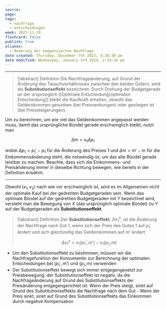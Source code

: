 ```yaml
---
source: 
page: 
tags:
  - nachfrage
  - entscheidungen
week: 2023-11-29
flashcard: false
publish: true
aliases:
  - Änderung der kompensierten Nachfrage
date created: Thursday, December 7th 2023, 4:38:30 pm
date modified: Wednesday, January 3rd 2024, 2:24:34 pm
---
```

***

> [!abstract] Definition
> Die Nachfrageänderung, auf Grund der Änderung des Tauschverhältnisses zwischen den beiden Gütern, wird als **Substitutionseffekt** bezeichnet. Durch Drehung der Budgetgerade an der ursprünglich [[Optimale Entscheidung|optimalen Entscheidung]] bleibt die Kaufkraft erhalten, obwohl das Geldeinkommen gesunken (bei Preissenkungen) oder gestiegen ist (bei Preissteigerungen).

Um zu berechnen, um wie viel das Geldeinkommen angepasst werden muss, damit das ursprüngliche Bündel gerade erschwinglich bleibt, nutzt man

$$
\Delta m = x_{1}\Delta p_{1}
$$

wobei $\Delta p_{1} = p_{1}' - p_{1}$ für die Änderung des Preises 1 und $\Delta m = m' - m$ für die Einkommensänderung steht, die notwendig ist, um das alte Bündel gerade leistbar zu machen.
Beachte, dass sich die Einkommens- und Preisänderung immer in dieselbe Richtung bewegen, wie bereits in der Definition erwähnt.

***

Obwohl $(x_{1}, x_{2})$ nach wie vor erschwinglich ist, wird es im Allgemeinen nicht der optimale Kauf bei der gedrehten Budgetgeraden sein. Wenn das optimale Bündel auf der gedrehten Budgetgeraden mit $Y$ bezeichnet wird, versteht man die Bewegung von $X$ (das ursprünglich optimale Bündel) zu $Y$ auf der Budgetgeraden als **Substitutionseffekt**.

> [!abstract] Definition
> Der **Substitutionseffekt**, $\Delta x_{1}^{s}$, ist die Änderung der Nachfrage nach Gut 1, wenn sich der Preis des Gutes 1 auf $p_{1}'$ ändert und sich gleichzeitig das Geldeinkommen auf $m'$ ändert:
>
> $$
> \Delta x_{1}^{s} = x_{1}(p_{1}', m') - x_{1}(p_{1}, m)
>$$

- Um den Substitutionseffekt zu bestimmen, müssen wir die Nachfragefunktion der Konsumentin zur Berechnung der optimalen Entscheidungen bei $(p_{1}', m')$ und $(p_{1}, m)$ verwenden
- Der Substitutionseffekt bewegt sich immer entgegengesetzt zur Preisbewegung: der Substitutionseffekt ist negativ, da die Nachfrageänderung auf Grund des Substitutionseffekts der Preisänderung entgegengerichtet ist: Wenn der Preis steigt, sinkt auf Grund des Substitutionseffekts die Nachfrage nach dem Gut - Wenn der Preis sinkt, sinkt auf Grund des Substitutionseffekts das Einkommen durch negative Kompensation